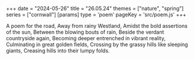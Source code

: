 +++
date = "2024-05-26"
title = "26.05.24"
themes = ["nature", "spring"]
series = ["cornwall"]
[params]
  type = 'poem'
  pageKey = 'src/poem.js'
+++

A poem for the road,
Away from rainy Westland,
Amidst the bold assertions of the sun,
Between the blowing bouts of rain,
Beside the verdant countryside again,
Becoming deeper entrenched in vibrant reality,
Culminating in great golden fields,
Crossing by the grassy hills like sleeping giants,
Creasing hills into their lumpy folds.
